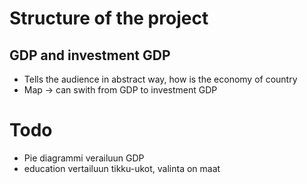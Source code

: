# Structure of the project

## GDP and investment GDP
- Tells the audience in abstract way, how is the economy of country
- Map -> can swith from GDP to investment GDP

# Todo
- Pie diagrammi verailuun GDP
- education vertailuun tikku-ukot, valinta on maat